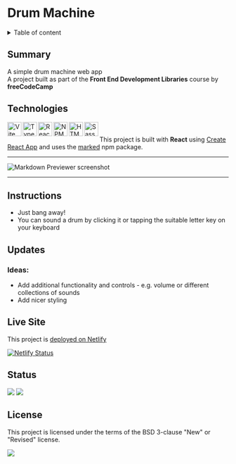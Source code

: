 # Drum Machine

<details>
<summary>Table of content</summary>
  
## Table of Content
- [Summary](#summary)
- [Technologies](#technologies)
- [Instructions](#instructions)
- [Updates](#updates)
- [Live Site](#live-site)  
- [Status](#status)
- [License](#license)

</details>

## Summary

A simple drum machine web app<br>
A project built as part of the **Front End Development Libraries** course by **freeCodeCamp**

## Technologies

[
<img align="left" height="32" width="32" alt="Vite" src="https://cdn.jsdelivr.net/npm/simple-icons@v11/icons/vite.svg" />
<img align="left" height="32" width="32" alt="Typescript" src="https://cdn.jsdelivr.net/npm/simple-icons@v11/icons/typescript.svg" />
<img align="left" height="32" width="32" alt="React" src="https://cdn.jsdelivr.net/npm/simple-icons@v11/icons/react.svg" />
<img align="left" height="32" width="32" alt="NPM" src="https://cdn.jsdelivr.net/npm/simple-icons@v11/icons/npm.svg" />
<img align="left" height="32" width="32" alt="HTML5" src="https://cdn.jsdelivr.net/npm/simple-icons@v11/icons/html5.svg" />
<img align="left" height="32" width="32" alt="Sass" src="https://cdn.jsdelivr.net/npm/simple-icons@v11/icons/sass.svg" />
](https://github.com/MakeItBack/Learning-Tracker)<br>

This project is built with **React** using [Create React App](https://github.com/facebook/create-react-app) and uses the [marked](https://github.com/markedjs/marked) npm package.

---

![Markdown Previewer screenshot](public/screenshot.png)

---

## Instructions

- Just bang away!
- You can sound a drum by clicking it or tapping the suitable letter key on your keyboard
  
## Updates

### Ideas:
- Add additional functionality and controls - e.g. volume or different collections of sounds
- Add nicer styling

## Live Site

This project is [deployed on Netlify](https://a-wee-drum.netlify.app/)

[![Netlify Status](https://api.netlify.com/api/v1/badges/f8a4505a-ccbc-4d3f-8968-8be89bbc7365/deploy-status)](https://app.netlify.com/sites/a-wee-drum/deploys)

## Status

<a href="https://GitHub.com/MakeItBack/Markdown-Previewer/graphs/commit-activity"><img src="https://img.shields.io/badge/Maintained%3F-yes-green.svg"></a>
<a href="https://GitHub.com/MakeItBack/Markdown-Previewer/commit"><img src="https://img.shields.io/github/last-commit/MakeItBack/drum-machine"></a>

## License

This project is licensed under the terms of the BSD 3-clause "New" or "Revised" license.

<a href="https://opensource.org/licenses"><img src="https://img.shields.io/github/license/MakeItBack/Drum-machine?color=dodgerblue"></a><br>

